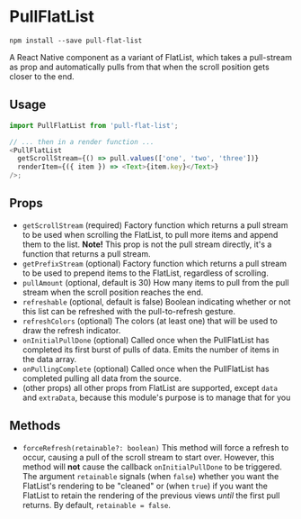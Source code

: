 # PullFlatList

```
npm install --save pull-flat-list
```

A React Native component as a variant of FlatList, which takes a pull-stream as prop and automatically pulls from that when the scroll position gets closer to the end.

## Usage

```js
import PullFlatList from 'pull-flat-list';

// ... then in a render function ...
<PullFlatList
  getScrollStream={() => pull.values(['one', 'two', 'three'])}
  renderItem={({ item }) => <Text>{item.key}</Text>}
/>;
```

## Props

* `getScrollStream` (required) Factory function which returns a pull stream to be used when scrolling the FlatList, to pull more items and append them to the list. **Note!** This prop is not the pull stream directly, it's a function that returns a pull stream.
* `getPrefixStream` (optional) Factory function which returns a pull stream to be used to prepend items to the FlatList, regardless of scrolling.
* `pullAmount` (optional, default is 30) How many items to pull from the pull stream when the scroll position reaches the end.
* `refreshable` (optional, default is false) Boolean indicating whether or not this list can be refreshed with the pull-to-refresh gesture.
* `refreshColors` (optional) The colors (at least one) that will be used to draw the refresh indicator.
* `onInitialPullDone` (optional) Called once when the PullFlatList has completed its first burst of pulls of data. Emits the number of items in the data array.
* `onPullingComplete` (optional) Called once when the PullFlatList has completed pulling all data from the source.
* (other props) all other props from FlatList are supported, except `data` and `extraData`, because this module's purpose is to manage that for you

## Methods

* `forceRefresh(retainable?: boolean)` This method will force a refresh to occur,
causing a pull of the scroll stream to start over. However, this method will **not** cause the callback `onInitialPullDone` to be triggered. The argument `retainable` signals (when `false`) whether you want the FlatList's rendering to be "cleaned" or (when `true`) if you want the FlatList to retain the rendering of the previous views *until* the first pull returns. By default, `retainable = false`.
